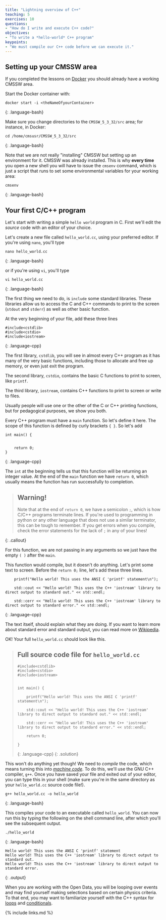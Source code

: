 ```yaml
---
title: "Lightning overview of C++"
teaching: 5
exercises: 10
questions:
- "How do I write and execute C++ code?"
objectives:
- "To write a *hello-world* C++ program"
keypoints:
- "We must compile our C++ code before we can execute it."
---
```


## Setting up your CMSSW area

If you completed the lessons on [Docker](https://cms-opendata-workshop.github.io/workshop2021-lesson-docker) you should already have a working CMSSW area.

Start the Docker container with:
~~~
docker start -i <theNameOfyourContainer>
~~~
{: .language-bash}

Make sure you change directories to the `CMSSW_5_3_32/src` area; for instance, in Docker:

~~~
cd /home/cmsusr/CMSSW_5_3_32/src
~~~
{: .language-bash}

Note that we are not really "installing" CMSSW but setting up an environment for it.  CMSSW was already installed. This is why **every time** you open a new shell you will have to issue the `cmsenv` command, which is just a script that runs to set some environmental variables for your working area:

~~~
cmsenv
~~~
{: .language-bash}


## Your first C/C++ program

Let's start with writing a simple `hello world` program in C. First we'll edit the
*source* code with an editor of your choice.

Let's create a new file called `hello_world.cc`, using your preferred editor. If
you're using `nano`, you'll type

~~~
nano hello_world.cc
~~~
{: .language-bash}

or if you're using `vi`, you'll type
~~~
vi hello_world.cc
~~~
{: .language-bash}

The first thing we need to do, is `include` some standard libraries. These libraries
allow us to access the C and C++ commands to print to the screen (`stdout` and `stderr`) as
well as other basic function.

At the very beginning of your file, add these three lines

~~~
#include<cstdlib>
#include<cstdio>
#include<iostream>
~~~
{: .language-cpp}

The first library, `cstdlib`, you will see in almost every C++ program as it has many of the very
basic functions, including those to allocate and free up memory, or even just exit the program.

The second library, `cstdio`, contains the basic C functions to print to screen, like `printf`.

The third library, `iostream`, contains C++ functions to print to screen or write to files.

Usually people will use one or the other of the C or C++ printing functions, but for pedagogical purposes,
we show you both.

Every C++ program must have a `main` function. So let's define it here. The scope of this function
is defined by curly brackets `{ }`. So let's add

~~~
int main() {


    return 0;
}
~~~
{: .language-cpp}

The `int` at the beginning tells us that this function will be returning an integer value. At the end of
the `main` function we have `return 0`, which usually means the function has run successfully to completion.

> ## Warning!
> Note that at the end of `return 0`, we have a semicolon `;`, which is how C/C++ programs terminate lines.
> If you're used to programming in python or any other language that does not use a similar terminator, this
> can be tough to remember. If you get errors when you compile, check the error statements for the lack
> of `;` in any of your lines!
>
{: .callout}

For this function, we are not passing in any arguments so we just have the empty `( )` after the `main`.

This function would compile, but it doesn't do anything. Let's print some text to screen. Before
the `return 0;` line, let's add these three lines.

~~~
    printf("Hello world! This uses the ANSI C 'printf' statement\n");

    std::cout << "Hello world! This uses the C++ 'iostream' library to direct output to standard out." << std::endl;

    std::cerr << "Hello world! This uses the C++ 'iostream' library to direct output to standard error." << std::endl;
~~~
{: .language-cpp}

The text itself, should explain what they are doing. If you want to learn more about standard error and standard
output, you can read more on [Wikipedia](https://en.wikipedia.org/wiki/Standard_streams).

OK! Your full `hello_world.cc` should look like this.

> ## Full source code file for `hello_world.cc`
> ~~~
> #include<cstdlib>
> #include<cstdio>
> #include<iostream>
>
>
> int main() {
>
>     printf("Hello world! This uses the ANSI C 'printf' statement\n");
>
>     std::cout << "Hello world! This uses the C++ 'iostream' library to direct output to standard out." << std::endl;
>
>     std::cerr << "Hello world! This uses the C++ 'iostream' library to direct output to standard error." << std::endl;
>
>     return 0;
>
> }
> ~~~
> {: .language-cpp}
{: .solution}

This won't do anything yet though! We need to *compile* the code, which means turning this into
[*machine code*](https://en.wikipedia.org/wiki/Machine_code). To do this, we'll use the GNU C++ compiler, `g++`.
Once you have saved your file and exited out of your editor, you can type this in your shell (make sure you're in
        the same directory as your `hello_world.cc` source code file!).

~~~
g++ hello_world.cc -o hello_world

~~~
{: .language-bash}

This compiles your code to an executable called `hello_world`. You can now run this by typing the following on
the shell command line, after which you'll see the subsequent output.

~~~
./hello_world
~~~
{: .language-bash}
~~~
Hello world! This uses the ANSI C 'printf' statement
Hello world! This uses the C++ 'iostream' library to direct output to standard out.
Hello world! This uses the C++ 'iostream' library to direct output to standard error.
~~~
{: .output}

When you are working with the Open Data, you will be looping over events
and may find yourself making selections based on certain physics criteria.
To that end, you may want to familiarize yourself with the C++ syntax for
[loops](https://www.w3schools.com/cpp/cpp_for_loop.asp)
and
[conditionals](https://www.w3schools.com/cpp/cpp_conditions.asp).



{% include links.md %}
